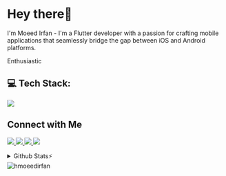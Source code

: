 # Hey there👋

<p> I'm Moeed Irfan - I'm a Flutter developer with a passion for crafting mobile applications that seamlessly bridge the gap between iOS and Android platforms.</p>

Enthusiastic 

## 💻 Tech Stack:
<a href="#">
    <img src="https://skillicons.dev/icons?i=dart,flutter,python,vscode,git,github&theme=dark" />
  </a>

## Connect with Me
<p>
 <a href="https://linkedin.com/in/hmoeedirfan">
    <img src="https://skillicons.dev/icons?i=linkedin&theme=dark" />
  </a>
  <a href="https://instagram.com/hmoeedirfan">
    <img src="https://skillicons.dev/icons?i=instagram&theme=dark" />
  </a>
  <a href="https://twitter.com/hmoeedirfan">
    <img src="https://skillicons.dev/icons?i=twitter&theme=dark" />
  </a>
  <a href="https://github.com/hmoeedirfan">
    <img src="https://skillicons.dev/icons?i=github&theme=dark" />
  </a>
</p>

<details>
 <summary> Github Stats⚡</summary>
<br>

![](https://github-readme-stats.vercel.app/api?username=hmoeedirfan&theme=tokyonight&hide_border=false&include_all_commits=true&count_private=true)<br/>
![](https://github-readme-streak-stats.herokuapp.com/?user=hmoeedirfan&theme=tokyonight&hide_border=false)<br/>
![](https://github-readme-stats.vercel.app/api/top-langs/?username=hmoeedirfan&theme=tokyonight&hide_border=false&include_all_commits=true&count_private=true&layout=compact)

</details>

<img src="https://komarev.com/ghpvc/?username=hmoeedirfan&label=Profile%20views&color=8042fc&style=plastic" alt="hmoeedirfan" /> 





